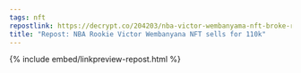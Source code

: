 ```yaml
---
tags: nft
repostlink: https://decrypt.co/204203/nba-victor-wembanyama-nft-broke-record
title: "Repost: NBA Rookie Victor Wembanyana NFT sells for 110k"
---
```


{% include embed/linkpreview-repost.html %}
